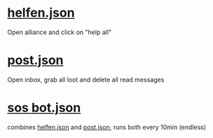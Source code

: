 # [helfen.json](./helfen.json)

Open alliance and click on "help all"

# [post.json](./post.json)

Open inbox, grab all loot and delete all read messages

# [sos bot.json](./sos%20bot.json)

combines [helfen.json](./helfen.json) and [post.json](./post.json), runs both every 10min (endless)
